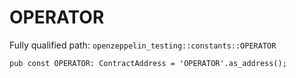 # OPERATOR

Fully qualified path: `openzeppelin_testing::constants::OPERATOR`

<pre><code class="language-rust">pub const OPERATOR: ContractAddress = &apos;OPERATOR&apos;.as_address();</code></pre>

